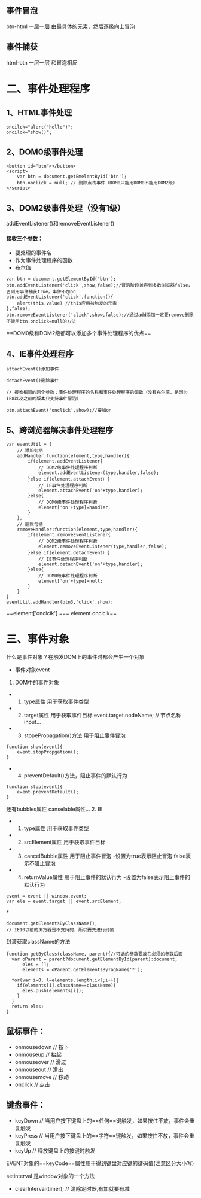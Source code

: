 ## 事件冒泡
btn-html 一层一层
由最具体的元素，然后逐级向上冒泡 
## 事件捕获
html-btn 一层一层 和冒泡相反
# 二、事件处理程序
## 1、HTML事件处理
```
oncilck="alert("hello")";
oncilck="show()";

```
## 2、DOM0级事件处理
```
<button id="btn"></button>
<script>
    var btn = document.getEmelentById('btn');
    btn.onclick = null; // 删除点击事件（DOM0只能用DOM0不能用DOM2级）
</script>

```
## 3、DOM2级事件处理（没有1级）
addEventListener()和removeEventListener()
#### 接收三个参数：
- 要处理的事件名
- 作为事件处理程序的函数
- 布尔值
```
var btn = document.getElementById('btn');
btn.addEventListener('click',show,false);//冒泡阶段兼容到多数浏览器false，否则用事件捕获true，事件不加on
btn.addEventListener('click',function(){
    alert(this.value) //this应用被触发的元素
},false);
btn.removeEventListener('click',show,false);//通过add添加一定要remove删除不能用btn.onclick=null的方法
```
==DOM0级和DOM2级都可以添加多个事件处理程序的优点==
## 4、IE事件处理程序
```
attachEvent()添加事件

detachEvent()删除事件

// 接收相同的两个参数：事件处理程序的名称和事件处理程序的函数（没有布尔值，是因为IE8以及之前的版本只支持事件冒泡）

btn.attachEvent('onclick',show);//要加on
```
## 5、跨浏览器解决事件处理程序
```
var eventUtil = {
    // 添加句柄
    addHandler:function(element,type,handler){
        if(element.addEventListener{
            // DOM2级事件处理程序判断
            element.addEventListener(type,handler,false);
        }else if(element.attachEvent）{
            // IE事件处理程序判断
            element.attachEvent('on'+type,handler);
        }else{
            // DOM0级事件处理程序判断
            element['on'+type]=handler;
        }
    }, 
    // 删除句柄
    removeHandler:function(element,type,handler){
        if(element.removeEventListener{
            // DOM2级事件处理程序判断
            element.removeEventListener(type,handler,false);
        }else if(element.detachEvent）{
            // IE事件处理程序判断
            element.detachEvent('on'+type,handler);
        }else{
            // DOM0级事件处理程序判断
            element['on'+type]=null;
        }
    }
}
eventUtil.addHandler(btn3,'click',show);
```
==element['onclcik'] === element.onclcik==
# 三、事件对象
什么是事件对象？在触发DOM上的事件时都会产生一个对象
- 事件对象event
1. DOM中的事件对象
+ 1.  type属性 用于获取事件类型
+ 2. target属性 用于获取事件目标
event.target.nodeName; // 节点名称input...
+ 3. stopePropagation()方法 用于阻止事件冒泡
```
function show(event){
    event.stopPropgation();
}
```
+ 4. preventDefault()方法，阻止事件的默认行为
```
function stop(event){
    event.preventDefault();
}
``` 
还有bubbles属性 canselable属性...
2. IE
- 1. type属性 用于获取事件类型
- 2. srcElement属性 用于获取事件目标
- 3. cancelBubble属性 用于阻止事件冒泡
-设置为true表示阻止冒泡 false表示不阻止冒泡
- 4. returnValue属性 用于阻止事件的默认行为
-设置为false表示阻止事件的默认行为
```
event = event || window.event;
var ele = event.target || event.srcElement;
```
\*
```
document.getElementsByClassName();
// IE10以前的浏览器是不支持的，所以要先进行封装
```
封装获取className的方法
```
function getByClass(className, parent){//可选的参数要放在必须的参数后面
  var oParent = parent?document.getElementById(parent):document,
      eles = [];
      elements = oParent.getElementsByTagName('*');

  for(var i=0, l=elements.length;i<l;i++){
    if(elements[i].className==className){
      eles.push(elements[i]);
    }
  }
  return eles;
}
```
## 鼠标事件：
- onmousedown // 按下
- onmouseup // 抬起
- onmouseover // 滑过
- onmouseout // 滑出
- onmousemove // 移动
- onclick // 点击

## 键盘事件：
- keyDown // 当用户按下键盘上的==任何==键触发，如果按住不放，事件会重复触发
- keyPress // 当用户按下键盘上的==字符==键触发，如果按住不放，事件会重复触发
- keyUp // 释放键盘上的按键时触发

EVENT对象的==keyCode==属性用于得到键盘对应键的键码值(注意区分大小写)

setinterval 是window对象的一个方法
- clearInterval(timer); // 清除定时器,有加就要有减